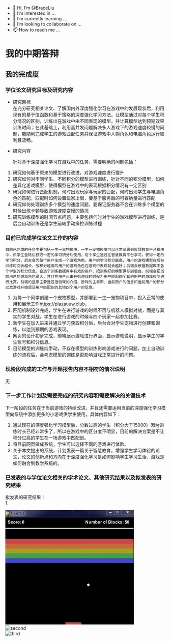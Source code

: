 - 👋 Hi, I’m @BraceLiu
- 👀 I’m interested in ...
- 🌱 I’m currently learning ...
- 💞️ I’m looking to collaborate on ...
- 📫 How to reach me ...

# 我的中期答辩

## 我的完成度

### 学位论文研究目标及研究内容
* 研究目标  
    在充分研究相关论文、了解国内外深度强化学习在游戏中的发展现状后，利用现有的基于值函数和基于策略的深度强化学习方法，让模型通过对每个学生积分情况的区别，训练出在游戏中由不同表现的模型，并计算模型达到预期效果训练时间；在此基础上，利用高并发问题解决多人游戏下的游戏速度较慢的问题，能顺利完成学生的游戏匹配任务并保证游戏中人物角色和电脑角色运行顺利且流畅。   
  
* 研究内容     
      
    针对基于深度强化学习在游戏中的任务，需要明确的问题包括：  
1.	研究如何基于原来的模型进行改进，对游戏速度进行提升  
2.	研究如何对不同学生、不同积分的模型进行训练，针对不同的积分模型，如何差异化游戏模型，使得模型在游戏中的表现根据积分情况有一定区别    
3.	研究如何进行匹配机制，何时出现玩家与玩家的匹配，何时出现学生与电脑角色的匹配，匹配时如何设置玩家上限，要基于服务器的可容纳量进行匹配  
4.	研究如何处理训练多个模型的速度问题，要保证服务器不会在训练多个模型的时候出现卡顿导致游戏速度变慢的情况  
5.	研究训练模型的时间节点问题，主要包括何时对学生的游戏模型进行训练，是后台自动训练还是学生前端手动操控训练过程    

### 目前已完成学位论文工作的内容  
    目前已完成的任务主要包括一生一宠物模块，一生一宠物模块可以正常部署到智慧教育平台模块中，供学生登陆后获取一定的学习积分后使用，每个学生通过在智慧教育平台学习，获得一定的学习积分，后台会为每个用户生成一个游戏角色，用户的学习积分越高，用户的游戏模型在后台训练时间会越长，故积分越高的用户的游戏角色在游戏中表现就会越好；后端会根据数据库中各个学生的积分信息，会逐个训练数据库中有效的用户，把训练好的模型保存到后台，前端会把当前用户的游戏角色录入，并且在用户点击开始游戏的时候为用户匹配四个其他用户的游戏模型进行比赛，前端的显示主要是包括游戏的介绍、游戏的主界面、当前用户的信息和当前用户的积分以及游戏开始后该用户匹配到的其他四个用户的信息。
1.  为每一个同学创建一个宠物模型，并部署到一生一宠物项目中，投入正常的使用和展示工作<https://plazauuw.club>。  
2.  匹配机制设计完成，学生在进行游戏的时候不再与机器人模拟对战，而是与真实的学生对战，学生在进行游戏的时候与四个玩家一起参加比赛。  
3.  新学生在加入进来并通过学习获取积分后，后台会对学生宠物进行创建和训练，以达到预期的游戏表现。  
4.  网页的设计初步完成，前端展示游戏进行界面，显示游戏说明，显示学生的学生账号和积分信息。  
5.  目前模型的训练纯手动，不存在模型的训练影响游戏进行的问题，加上自动训练的流程后，会考虑模型的训练是否影响游戏正常进行的问题。  

### 现阶段完成的工作与开题报告内容不相符的情况说明  
  
  无  

### 下一步工作计划及需要完成的研究内容和需要解决的关键技术
  
  下一阶段的任务在于当前游戏的持续改进，并且还需要运用当前的深度强化学习模型向系统中添加更多的小游戏供学生使用，具体内容如下：  
  
  1.  通过现在的深度强化学习模型后，分数过高的学生（积分大于15000）因为训练时长已经非常多了，所以在游戏中的区分度不明显，目前的解决方案是不让积分过高的学生在一场游戏中匹配到。  
  2.  将目前网页做成系统，学生可以选择不同的游戏进行体验。  
  3.  关于本文提出的系统，计划发表一篇关于智慧教育，增强学生学习体验的论文，论文的创新点和方向在于深度强化学习是如何影响学生学习生活、游戏是如何融合到教学系统的。  
  
### 已发表的与学位论文相关的学术论文、其他研究结果以及拟发表的研究结果  
    
  拟发表的研究结果：  
  1. 














![first](https://github.com/Kyushik/DRL/raw/master/Image/breakout.gif)  
![second](https://github.com/Kyushik/DRL/raw/master/DQN_GAMES/pong.PNG)  
![third](https://github.com/Kyushik/DRL/blob/master/DQN_GAMES/tetris.PNG)


















<!---
BraceLiu/BraceLiu is a ✨ special ✨ repository because its `README.md` (this file) appears on your GitHub profile.
You can click the Preview link to take a look at your changes.
--->
